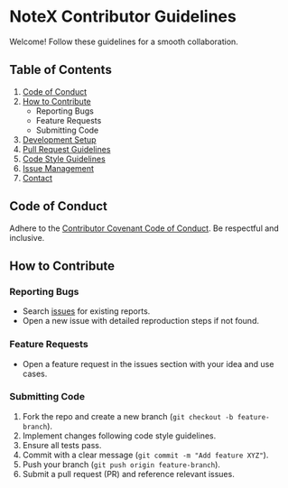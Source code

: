 # NoteX Contributor Guidelines

Welcome! Follow these guidelines for a smooth collaboration.

## Table of Contents
1. [Code of Conduct](#code-of-conduct)
2. [How to Contribute](#how-to-contribute)
   - Reporting Bugs
   - Feature Requests
   - Submitting Code
3. [Development Setup](#development-setup)
4. [Pull Request Guidelines](#pull-request-guidelines)
5. [Code Style Guidelines](#code-style-guidelines)
6. [Issue Management](#issue-management)
7. [Contact](#contact)

## Code of Conduct

Adhere to the [Contributor Covenant Code of Conduct](https://www.contributor-covenant.org/version/2/0/code_of_conduct/). Be respectful and inclusive.

## How to Contribute

### Reporting Bugs

- Search [issues](https://github.com/soummyaanon/-noteX/issues) for existing reports.
- Open a new issue with detailed reproduction steps if not found.

### Feature Requests

- Open a feature request in the issues section with your idea and use cases.

### Submitting Code

1. Fork the repo and create a new branch (`git checkout -b feature-branch`).
2. Implement changes following code style guidelines.
3. Ensure all tests pass.
4. Commit with a clear message (`git commit -m "Add feature XYZ"`).
5. Push your branch (`git push origin feature-branch`).
6. Submit a pull request (PR) and reference relevant issues.